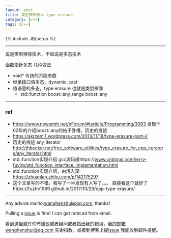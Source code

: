 ```yaml
---
layout: post
title: 类型擦除技术 type erasure
category: [c++]
tags: [c++]
---
```

{% include JB/setup %}

---

说是类型擦除技术，不如说是多态技术



函数指针多态 几种做法

- void* 传统的万能参数
- 继承接口值多态，dynamic_cast
- 值语意的多态，type erasure 也就是类型擦除
  - std::function   boost::any_range boost::any 




---

### ref

- https://www.newsmth.net/nForum/#!article/Programming/3083 发现个02年的介绍boost::any的帖子卧槽，历史的痕迹
- https://akrzemi1.wordpress.com/2013/11/18/type-erasure-part-i/
- 历史的痕迹 any_iterator http://thbecker.net/free_software_utilities/type_erasure_for_cpp_iterators/any_iterator.html
- std::function实现介绍 gcc源码级https://www.cnblogs.com/jerry-fuyi/p/std_function_interface_implementation.html
- std::function实现介绍，由浅入深 https://zhuanlan.zhihu.com/p/142175297
- 这个文章写的不错。我写了一半发现有人写了。。。 直接看这个就好了https://fuzhe1989.github.io/2017/10/29/cpp-type-erasure/





---

Any advice mailto:wanghenshui@qq.com, thanks! 

Pulling a [issue](https://github.com/wanghenshui/wanghenshui.github.io/issues/new) is fine! I can get noticed from email.

看到这里或许你有建议或者疑问或者指出我的错误，我的邮箱wanghenshui@qq.com 先谢指教。或者到博客上提[issue](https://github.com/wanghenshui/wanghenshui.github.io/issues/new) 我能收到邮件提醒。

